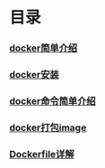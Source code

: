 
# 目录
### [docker简单介绍](https://github.com/yancongcong1/study-log/tree/master/docker/简单介绍.md)
### [docker安装](https://github.com/yancongcong1/study-log/tree/master/docker/安装.md)
### [docker命令简单介绍](https://github.com/yancongcong1/study-log/tree/master/docker/命令简单介绍.md)
### [docker打包image](https://github.com/yancongcong1/study-log/tree/master/docker/打包image.md)
### [Dockerfile详解](https://github.com/yancongcong1/study-log/tree/master/docker/Dockerfile详解.md)